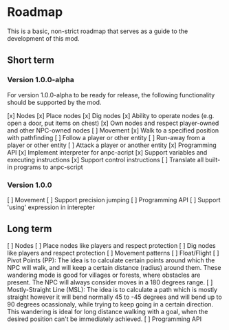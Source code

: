 # Roadmap

This is a basic, non-strict roadmap that serves as a guide to the development
of this mod.

## Short term
### Version 1.0.0-alpha
For version 1.0.0-alpha to be ready for release, the following functionality
should be supported by the mod.

[x] Nodes
    [x] Place nodes
    [x] Dig nodes
    [x] Ability to operate nodes (e.g. open a door, put items on chest)
    [x] Own nodes and respect player-owned and other NPC-owned nodes
[ ] Movement
	[x] Walk to a specified position with pathfinding
	[ ] Follow a player or other entity
	[ ] Run-away from a player or other entity
	[ ] Attack a player or another entity
[x] Programming API
	[x] Implement interpreter for anpc-acript
		[x] Support variables and executing instructions
		[x] Support control instructions
[ ] Translate all built-in programs to anpc-script

### Version 1.0.0
[ ] Movement
	[ ] Support precision jumping
[ ] Programming API
	[ ] Support 'using' expression in interepter
## Long term
[ ] Nodes
	[ ] Place nodes like players and respect protection
	[ ] Dig nodes like players and respect protection
[ ] Movement patterns
	[ ] Float/Flight
	[ ] Pivot Points (PP): The idea is to calculate certain points around which the NPC will walk, and will keep a certain distance (radius) around them. These wandering mode is good for villages or forests, where obstacles are present. The NPC will always consider moves in a 180 degrees range.
    [ ] Mostly-Straight Line (MSL): The idea is to calculate a path which is mostly straight however it will bend normally 45 to -45 degrees and will bend up to 90 degrees ocassionaly, while trying to keep going in a certain direction. This wandering is ideal for long distance walking with a goal, when the desired position can't be immediately achieved.
[ ] Programming API
